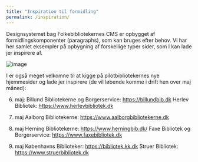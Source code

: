 ```yaml
---
title: "Inspiration til formidling"
permalink: /inspiration/
---
```

Designsystemet bag Folkebibliotekernes CMS er opbygget af formidlingskomponenter (paragraphs), som kan bruges efter behov.  Vi har her samlet eksempler på opbygning af forskellige typer sider, som I kan lade jer inspirere af.

![image](https://github.com/danskernesdigitalebibliotek/folkebibliotekernes_cms_manual/assets/1641342/28c94162-7ef8-455f-a385-dbfc79bd4301)

I er også meget velkomne til at kigge på pilotbibliotekernes nye hjemmesider og lade jer inspirere (de vil løbende komme i drift hen over maj måned): 

6. maj:
Billund Bibliotekerne og Borgerservice: https://billundbib.dk 
Herlev Bibliotek: https://www.herlevbibliotek.dk 

13. maj
Aalborg Bibliotekerne: https://www.aalborgbibliotekerne.dk 

21. maj
Herning Bibliotekerne: https://www.herningbib.dk/
Faxe Bibliotek og Borgerservice: https://www.faxebibliotek.dk

27. maj
Københavns Biblioteker: https://bibliotek.kk.dk
Struer Bibliotek: https://www.struerbibliotek.dk  


